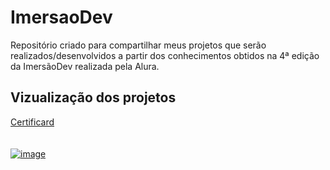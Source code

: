 # ImersaoDev
Repositório criado para compartilhar meus projetos que serão realizados/desenvolvidos a partir dos conhecimentos obtidos na 4ª edição da ImersãoDev realizada pela Alura.


## Vizualização dos projetos

[Certificard <br><br><br> ![image](https://user-images.githubusercontent.com/100620429/164787905-25935b55-5988-45c0-96aa-e7e9a7f5f3cd.png
)](https://madson05.github.io/ImersaoDev/)
